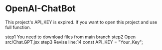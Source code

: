 # OpenAI-ChatBot

This project's API_KEY is expired.
If you want to open this project and use full function.

step1 You need to download files from main branch 
step2 Open src/Chat.GPT.jsx 
step3 Revise line:14 const API_KEY = "Your_Key";

